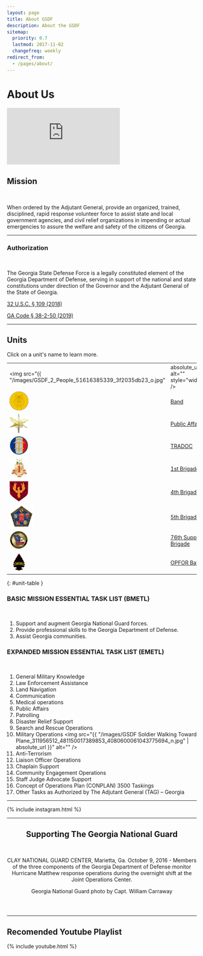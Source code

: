 ```yaml
---
layout: page
title: About GSDF
description: About the GSDF
sitemap:
  priority: 0.7
  lastmod: 2017-11-02
  changefreq: weekly
redirect_from:
  - /pages/about/
---
```

<!-- <a href="https://www.flickr.com/photos/georgia_state_defense_force/37153644215/">
    <span class="image fit">
        <img src="{{ "/images/37153644215_4f507abda9_c_short.jpg" | absolute_url }}" alt="" />
    </span>
</a> -->

# About Us




<section class="posts">
<article>
  <div class="image fit">
    <div class="video-container">
<iframe src="https://www.youtube.com/embed/ab4Qmbe4S6o" title="Partners #shorts" frameborder="0" allow="accelerometer; autoplay; clipboard-write; encrypted-media; gyroscope; picture-in-picture; web-share" allowfullscreen></iframe>
    </div>
  </div>
</article>
</section>



## Mission

<a>
    <span class="image right">
        <img src="{{ "/images/GSDF_Image_Soldiers_in_Formation_51854055_2308571755861350_108599729843077120_n.jpg" | absolute_url }}" alt="" />
    </span>
</a>

When ordered by the Adjutant General, provide an organized, trained, disciplined, rapid response volunteer force to assist state and local government agencies, and civil relief organizations in impending or actual emergencies to assure the welfare and safety of the citizens of Georgia.  
  
    
  


---

### Authorization


<a>
    <span class="image right">
        <img src="{{ "/images/GSDF_2_People_51616385339_3f2035db23_o.jpg" | absolute_url }}" alt="" />
    </span>
</a>
								
The Georgia State Defense Force is a legally constituted element of the Georgia Department of Defense, serving in support of the national and state constitutions under direction of the Governor and the Adjutant General of the State of Georgia.</p>

<a href="https://law.justia.com/codes/us/2018/title-32/chapter-1/sec-109/">32 U.S.C. § 109 (2018)</a>

<a href="https://law.justia.com/codes/georgia/2019/title-38/chapter-2/article-1/part-3/section-38-2-50/">GA Code § 38-2-50 (2019)</a>

   
---
   
   
## Units

Click on a unit's name to learn more.





|           |       |  
|--------------|-----------|
| <img src="{{ "/images/GSDF_2_People_51616385339_3f2035db23_o.jpg" | absolute_url }}" alt="" style="width=50px;" /> | [HQ/HHC](/hhc)|
| ![](/images/army_bands_emb_n11062.gif) | [Band](/band) |
| ![](/images/pao-logo-e1631193304168.png) | [Public Affairs Office](/pao) |
| ![](/images/TRADOCLOGO-e1605319963366.png) | [TRADOC](/tradoc) | 
| ![](/images/1BDELogo-e1605319549785.jpg)  | [1st Brigade](/1bde) |
| ![](/images/4BDELogo1-e1605714540671.jpg)  | [4th Brigade](/4bde) |
| ![](/images/5bde_coin_65x60.png)  | [5th Brigade](/5bde) |
| ![](/images/76thCoin-e1605320174988.jpg)  | [76th Support Brigade](/76bde) |
| ![](/images/OPFOR-gold-patch-on-Black-arrow-icon-e1646752628316.jpg)  | [OPFOR Battalion](/opfor) | 


{: #unit-table }



								

### BASIC MISSION ESSENTIAL TASK LIST (BMETL)

<a>
    <span class="image right">
        <img src="{{ "/images/GSDF_Photo_2_325372090_1916434092032200_6541789607323624113_n.jpg" | absolute_url }}" alt="" />
    </span>
</a>
		

1. Support and augment Georgia National Guard forces.
2. Provide professional skills to the Georgia Department of Defense.
3. Assist Georgia communities.

### EXPANDED MISSION ESSENTIAL TASK LIST (EMETL)

<a href="https://www.flickr.com/photos/georgia_state_defense_force/49843369601/in/photostream/">
    <span class="image right">
        <img src="{{ "/images/COVID_POD_Cans_104167301_3317506181634564_2720087401230414448_n.jpg" | absolute_url }}" alt="" />
    </span>
</a>
	


1. General Military Knowledge
2. Law Enforcement Assistance
3. Land Navigation
4. Communication
5. Medical operations
6. Public Affairs
7. Patrolling
8. Disaster Relief Support
9. Search and Rescue Operations
10. Military Operations
    <a>
        <span class="image right">
            <img src="{{ "/images/GSDF Soldier Walking Toward Plane_311956512_481150017389853_4080600061043775694_n.jpg" | absolute_url }}" alt="" />
        </span>
    </a>
11. Anti-Terrorism
12. Liaison Officer Operations
13. Chaplain Support
14. Community Engagement Operations
15. Staff Judge Advocate Support
16. Concept of Operations Plan (CONPLAN) 3500 Taskings
17. Other Tasks as Authorized by The Adjutant General (TAG) – Georgia

- - -

{% include instagram.html %}

- - -

<header>

<h2> Supporting The Georgia National Guard </h2>

<a href="https://www.flickr.com/photos/ganatlguard/30228019605/in/album-72157674930747785/">
    <span class="image fit">
        <img src="{{ "/images/30228019605_fba1417d1e_c.jpg" | absolute_url }}" alt="" />
    </span>
</a>
<p>CLAY NATIONAL GUARD CENTER, Marietta, Ga. October 9, 2016 - Members of the three components of the Georgia Department of Defense monitor Hurricane Matthew response operations during the overnight shift at the Joint Operations Center.</p> 
<p>Georgia National Guard photo by Capt. William Carraway</p>
</header>

- - -

## Recomended Youtube Playlist

{% include youtube.html %}
